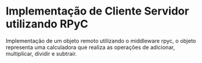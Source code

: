 # Implementação de Cliente Servidor utilizando RPyC
Implementação de um objeto remoto utilizando o middleware rpyc, 
o objeto representa uma calculadora que realiza as operações de adicionar, multiplicar, dividir e subtrair.
